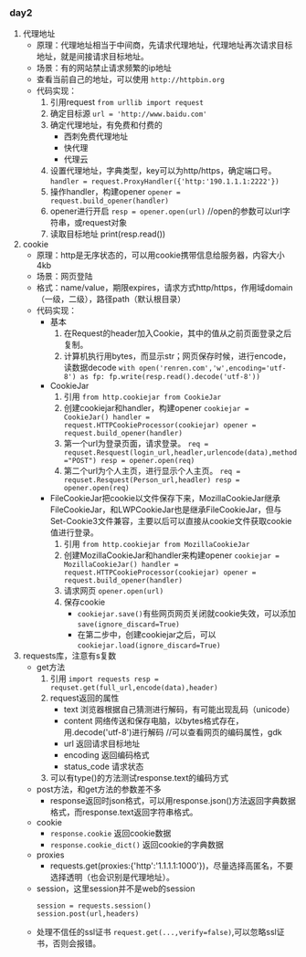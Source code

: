 ### day2

1. 代理地址
	- 原理：代理地址相当于中间商，先请求代理地址，代理地址再次请求目标地址，就是间接请求目标地址。
	- 场景：有的网站禁止请求频繁的ip地址
	- 查看当前自己的地址，可以使用 `http://httpbin.org`
	- 代码实现：
		1. 引用request
		`from urllib import request`
		2. 确定目标源
		`url = 'http://www.baidu.com'`
		3. 确定代理地址，有免费和付费的
			- 西刺免费代理地址
			- 快代理
			- 代理云
		4. 设置代理地址，字典类型，key可以为http/https，确定端口号。
		`handler = request.ProxyHandler({'http:'190.1.1.1:2222'})`
		5. 操作handler，构建opener
		`opener = request.build_opener(handler)`
		6. opener进行开启
		`resp = opener.open(url)` //open的参数可以url字符串，或request对象
		7. 读取目标地址
		print(resp.read())
2. cookie
	- 原理：http是无序状态的，可以用cookie携带信息给服务器，内容大小4kb
	- 场景：网页登陆
	- 格式：name/value，期限expires，请求方式http/https，作用域domain（一级，二级），路径path（默认根目录）
	- 代码实现：
		- 基本
			1. 在Request的header加入Cookie，其中的值从之前页面登录之后复制。
			2. 计算机执行用bytes，而显示str；网页保存时候，进行encode，读数据decode
				`with open('renren.com','w',encoding='utf-8') as fp:
					fp.write(resp.read().decode('utf-8'))`
		- CookieJar
			1. 引用
				`from http.cookiejar from CookieJar`
			2. 创建cookiejar和handler，构建opener
				`cookiejar = CookieJar()
				handler =  request.HTTPCookieProcessor(cookiejar)
				opener = request.build_opener(handler)`
			3. 第一个url为登录页面，请求登录。
				`req = requset.Resquest(login_url,headler,urlencode(data),method="POST")
				resp = opener.open(req)`
			4. 第二个url为个人主页，进行显示个人主页。
				`req = requset.Resquest(Person_url,headler)
				resp = opener.open(req)`
		- FileCookieJar把cookie以文件保存下来，MozillaCookieJar继承FileCookieJar，和LWPCookieJar也是继承FileCookieJar，但与Set-Cookie3文件兼容，主要以后可以直接从cookie文件获取cookie值进行登录。
			1. 引用
				`from http.cookiejar from MozillaCookieJar`
			2. 创建MozillaCookieJar和handler来构建opener
				`cookiejar = MozillaCookieJar()
				handler = request.HTTPCookieProcessor(cookiejar)
				opener = request.build_opener(handler)`
			3. 请求网页
				`opener.open(url)`
			4. 保存cookie
				- `cookiejar.save()`有些网页网页关闭就cookie失效，可以添加`save(ignore_discard=True)`
				- 在第二步中，创建cookiejar之后，可以`cookiejar.load(ignore_discard=True)`
3. requests库，注意有s复数
	- get方法
		1. 引用
			`import requests
			resp = requset.get(full_url,encode(data),header)`
		2. request返回的属性
			- text
				浏览器根据自己猜测进行解码，有可能出现乱码（unicode）
			- content
				网络传送和保存电脑，以bytes格式存在，用.decode('utf-8')进行解码  //可以查看网页的编码属性，gdk
			- url
				返回请求目标地址
			- encoding
				返回编码格式
			- status_code
				请求状态
		3. 可以有type()的方法测试response.text的编码方式
	- post方法，和get方法的参数差不多
		- response返回时json格式，可以用response.json()方法返回字典数据格式，而response.text返回字符串格式。
	- cookie
		- `response.cookie` 返回cookie数据
		- `response.cookie_dict()` 返回cookie的字典数据
	- proxies
		- requests.get(proxies:{'http':'1.1.1.1:1000'})，尽量选择高匿名，不要选择透明（也会识别是代理地址）。
	- session，这里session并不是web的session
		```
		session = requests.session()
		session.post(url,headers)
	  	```
	- 处理不信任的ssl证书
		`request.get(...,verify=false)`,可以忽略ssl证书，否则会报错。

